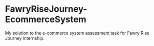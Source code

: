 # FawryRiseJourney-EcommerceSystem
My solution to the e-commerce system assessment task for Fawry Rise Journey Internship.

